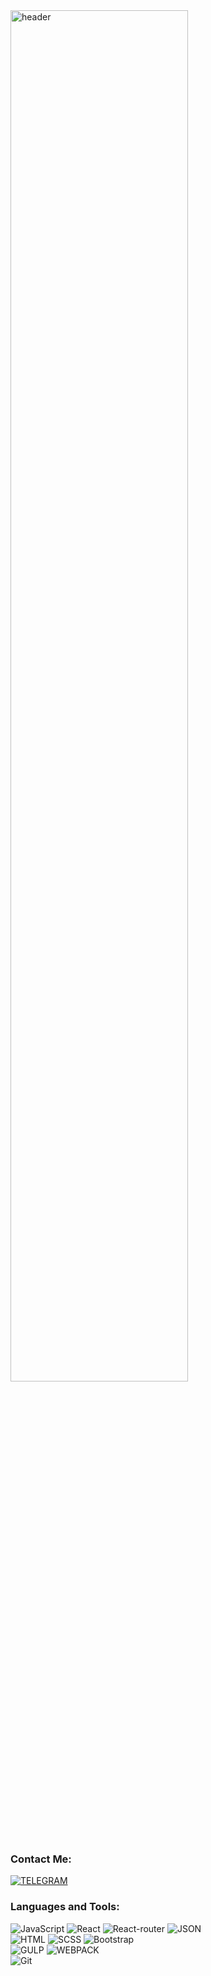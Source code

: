 <!-- [![Header](https://github.com/Aneckon/Aneckon/blob/main/assets/header.png)]() -->
<!-- [![Header](https://github.com/yawuxi/yawuxi/blob/main/assets/wallpaperflare.com_wallpaper.jpg)]() -->
<!-- <img src="https://github.com/yawuxi/yawuxi/blob/main/assets/wallpaperflare.com_wallpaper.jpg" alt="header" style="width: 60%"/> -->
<img src="https://github.com/yawuxi/yawuxi/blob/main/assets/wallpaperflare.com_wallpaper.jpg" alt="header" style="width: 75%"/>
<!-- <img src="https://github.com/yawuxi/yawuxi/blob/main/assets/grebz-wide.png" alt="header" style="width: 100%; height: 50%;"/> -->


### Contact Me:

[![TELEGRAM](https://img.shields.io/badge/-Telegram-090909?style=for-the-badge&logo=telegram&logoColor=27A0D9)](https://t.me/yawuxi)

### Languages and Tools:
![JavaScript](https://img.shields.io/badge/-JavaScript-090909?style=for-the-badge&logo=JavaScript&logoColor=E9D54D)
![React](https://img.shields.io/badge/-REACT-090909?style=for-the-badge&logo=React&logoColor=blue)
![React-router](https://img.shields.io/badge/-REACT'ROUTER-090909?style=for-the-badge&logo=reactrouter&logoColor=CA4245)
![JSON](https://img.shields.io/badge/-JSON-090909?style=for-the-badge&logo=json)
<br/>
![HTML](https://img.shields.io/badge/-HTML-090909?style=for-the-badge&logo=html5&logoColor=E34F26)
![SCSS](https://img.shields.io/badge/-SCSS-090909?style=for-the-badge&logo=sass&logoColor=CC6699)
![Bootstrap](https://img.shields.io/badge/-Bootstrap-090909?style=for-the-badge&logo=Bootstrap&logoColor)
<br/>
![GULP](https://img.shields.io/badge/-GULP-090909?style=for-the-badge&logo=gulp&logoColor=CF4647)
![WEBPACK](https://img.shields.io/badge/-WEBPACK-090909?style=for-the-badge&logo=webpack&logoColor=8DD6F9)
<br/>
![Git](https://img.shields.io/badge/-Git-090909?style=for-the-badge&logo=Git&logoColor)
